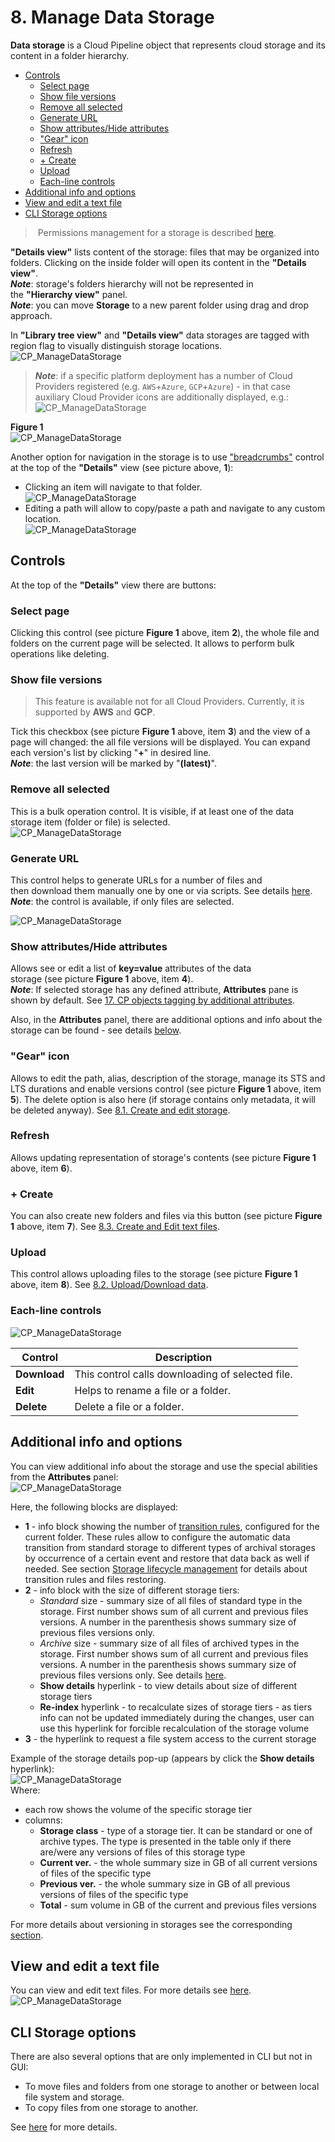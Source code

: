 # 8. Manage Data Storage

**Data storage** is a Cloud Pipeline object that represents cloud storage and its content in a folder hierarchy.

- [Controls](#controls)
    - [Select page](#select-page)
    - [Show file versions](#show-file-versions)
    - [Remove all selected](#remove-all-selected)
    - [Generate URL](#generate-url)
    - [Show attributes/Hide attributes](#show-attributeshide-attributes)
    - ["Gear" icon](#gear-icon)
    - [Refresh](#refresh)
    - [+ Create](#create)
    - [Upload](#upload)
    - [Each-line controls](#each-line-controls)
- [Additional info and options](#additional-info-and-options)
- [View and edit a text file](#view-and-edit-a-text-file)
- [CLI Storage options](#cli-storage-options)

> Permissions management for a storage is described [here](../13_Permissions/13._Permissions.md).

**"Details view"** lists content of the storage: files that may be organized into folders. Clicking on the inside folder will open its content in the **"Details view"**.  
**_Note_**: storage's folders hierarchy will not be represented in the **"Hierarchy view"** panel.  
**_Note_**: you can move **Storage** to a new parent folder using drag and drop approach.

In **"Library tree view"** and **"Details view"** data storages are tagged with region flag to visually distinguish storage locations.  
![CP_ManageDataStorage](attachments/ManageDataStorage_1.png)

> **_Note_**: if a specific platform deployment has a number of Cloud Providers registered (e.g. `AWS`+`Azure`, `GCP`+`Azure`) - in that case auxiliary Cloud Provider icons are additionally displayed, e.g.:  
> ![CP_ManageDataStorage](attachments/ManageDataStorage_9.png)

**Figure 1**  
![CP_ManageDataStorage](attachments/ManageDataStorage_2.png)

Another option for navigation in the storage is to use ["breadcrumbs"](https://en.wikipedia.org/wiki/Breadcrumb_(navigation)) control at the top of the **"Details"** view (see picture above, **1**):

- Clicking an item will navigate to that folder.  
    ![CP_ManageDataStorage](attachments/ManageDataStorage_3.png)
- Editing a path will allow to copy/paste a path and navigate to any custom location.  
    ![CP_ManageDataStorage](attachments/ManageDataStorage_4.png)

## Controls

At the top of the **"Details"** view there are buttons:

### Select page

Clicking this control (see picture **Figure 1** above, item **2**), the whole file and folders on the current page will be selected. It allows to perform bulk operations like deleting.

### Show file versions

> This feature is available not for all Cloud Providers. Currently, it is supported by **AWS** and **GCP**.

Tick this checkbox (see picture **Figure 1** above, item **3**) and the view of a page will changed: the all file versions will be displayed. You can expand each version's list by clicking "**+**" in desired line.  
**_Note_**: the last version will be marked by "**(latest)**".

### Remove all selected

This is a bulk operation control. It is visible, if at least one of the data storage item (folder or file) is selected.  
![CP_ManageDataStorage](attachments/ManageDataStorage_5.png)

### Generate URL

This control helps to generate URLs for a number of files and then download them manually one by one or via scripts. See details [here](8.2._Upload_Download_data.md).  
**_Note_**: the control is available, if only files are selected.

![CP_ManageDataStorage](attachments/ManageDataStorage_6.png)

### Show attributes/Hide attributes

Allows see or edit a list of **key=value** attributes of the data storage (see picture **Figure 1** above, item **4**).  
**_Note_**: If selected storage has any defined attribute, **Attributes** pane is shown by default. See [17. CP objects tagging by additional attributes](../17_Tagging_by_attributes/17._CP_objects_tagging_by_additional_attributes.md).

Also, in the **Attributes** panel, there are additional options and info about the storage can be found - see details [below](#additional-info-and-options).

### "Gear" icon

Allows to edit the path, alias, description of the storage, manage its STS and LTS durations and enable versions control (see picture **Figure 1** above, item **5**). The delete option is also here (if storage contains only metadata, it will be deleted anyway). See [8.1. Create and edit storage](8.1._Create_and_edit_storage.md).

### Refresh

Allows updating representation of storage's contents (see picture **Figure 1** above, item **6**).

### + Create

You can also create new folders and files via this button (see picture **Figure 1** above, item **7**). See [8.3. Create and Edit text files](8.3._Create_and_Edit_text_files.md).

### Upload

This control allows uploading files to the storage (see picture **Figure 1** above, item **8**). See [8.2. Upload/Download data](8.2._Upload_Download_data.md).

### Each-line controls

![CP_ManageDataStorage](attachments/ManageDataStorage_7.png)

| Control  | Description |
|---|---|
| **Download** | This control calls downloading of selected file. |
| **Edit** | Helps to rename a file or a folder. |
| **Delete** | Delete a file or a folder. |

## Additional info and options

You can view additional info about the storage and use the special abilities from the **Attributes** panel:  
    ![CP_ManageDataStorage](attachments/ManageDataStorage_10.png)

Here, the following blocks are displayed:

- **1** - info block showing the number of [transition rules](8.10._Storage_lifecycle.md#create-transition-rule), configured for the current folder. These rules allow to configure the automatic data transition from standard storage to different types of archival storages by occurrence of a certain event and restore that data back as well if needed. See section [Storage lifecycle management](8.10._Storage_lifecycle.md) for details about transition rules and files restoring.
- **2** - info block with the size of different storage tiers:
    - _Standard_ size - summary size of all files of standard type in the storage. First number shows sum of all current and previous files versions. A number in the parenthesis shows summary size of previous files versions only.
    - _Archive_ size - summary size of all files of archived types in the storage. First number shows sum of all current and previous files versions. A number in the parenthesis shows summary size of previous files versions only. See details [here](8.10._Storage_lifecycle.md#view-archive-size).
    - **Show details** hyperlink - to view details about size of different storage tiers
    - **Re-index** hyperlink - to recalculate sizes of storage tiers - as tiers info can not be updated immediately during the changes, user can use this hyperlink for forcible recalculation of the storage volume
- **3** - the hyperlink to request a file system access to the current storage

Example of the storage details pop-up (appears by click the **Show details** hyperlink):  
    ![CP_ManageDataStorage](attachments/ManageDataStorage_11.png)  
Where:

- each row shows the volume of the specific storage tier
- columns:
    - **Storage class** - type of a storage tier. It can be standard or one of archive types. The type is presented in the table only if there are/were any versions of files of this storage type
    - **Current ver.** - the whole summary size in GB of all current versions of files of the specific type
    - **Previous ver.** - the whole summary size in GB of all previous versions of files of the specific type
    - **Total** - sum volume in GB of the current and previous files versions

For more details about versioning in storages see the corresponding [section](8.4._Control_File_versions.md).

## View and edit a text file

You can view and edit text files. For more details see [here](8.3._Create_and_Edit_text_files.md).  
![CP_ManageDataStorage](attachments/ManageDataStorage_8.png)

## CLI Storage options

There are also several options that are only implemented in CLI but not in GUI:

- To move files and folders from one storage to another or between local file system and storage.
- To copy files from one storage to another.

See [here](../14_CLI/14.3._Manage_Storage_via_CLI.md) for more details.